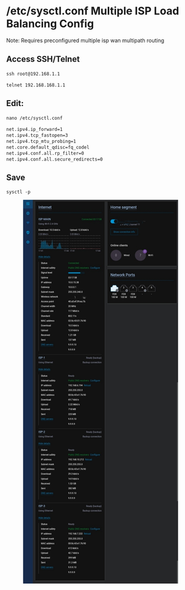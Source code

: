 # /etc/sysctl.conf Multiple ISP Load Balancing Config

Note: Requires preconfigured multiple isp wan multipath routing 

## Access SSH/Telnet
```
ssh root@192.168.1.1
```
```
telnet 192.168.168.1.1
```

## Edit:
```
nano /etc/sysctl.conf
```
```
net.ipv4.ip_forward=1
net.ipv4.tcp_fastopen=3
net.ipv4.tcp_mtu_probing=1
net.core.default_qdisc=fq_codel
net.ipv4.conf.all.rp_filter=0
net.ipv4.conf.all.secure_redirects=0
```
## Save
```
sysctl -p
```
<div align="center">
<img src="https://github.com/xiv3r/sysctl-multi-isp/blob/main/MultiWAN.jpg">
</div>
